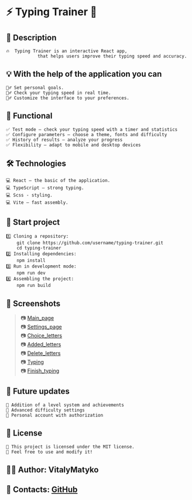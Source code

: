 # ⚡ **Typing Trainer** 🚀

## 📌 Description

    🔥  Typing Trainer is an interactive React app,
    			that helps users improve their typing speed and accuracy.

## 💡 With the help of the application you can

    🏋️‍♂️ Set personal goals.
    🏋️‍♂️ Check your typing speed in real time.
    🏋️‍♂️ Customize the interface to your preferences.

## 🎯 Functional

    ✅ Test mode — check your typing speed with a timer and statistics
    ✅ Configure parameters — choose a theme, fonts and difficulty
    ✅ History of results — analyze your progress
    ✅ Flexibility — adapt to mobile and desktop devices

## 🛠️ Technologies

    💻 React — the basic of the application.
    💻 TypeScript — strong typing.
    💻 Scss - styling.
    💻 Vite — fast assembly.

## 🚀 Start project

    1️⃣ Cloning a repository:
    	git clone https://github.com/username/typing-trainer.git
    	cd typing-trainer
    2️⃣ Installing dependencies:
    	npm install
    3️⃣ Run in development mode:
    	npm run dev
    4️⃣ Assembling the project:
    	npm run build

## 🌟 Screenshots

> 📷 [Main_page](https://github.com/VitalyMatyko/typing-trainer/blob/main/public/screenshots/main_en.png)<br>
> 📷 [Settings_page](https://github.com/VitalyMatyko/typing-trainer/blob/main/public/screenshots/Screenshot_SettingsEN.png)<br>
> 📷 [Choice_letters](https://github.com/VitalyMatyko/typing-trainer/blob/main/public/screenshots/choice_letters_en.png)<br>
> 📷 [Added_letters](https://github.com/VitalyMatyko/typing-trainer/blob/main/public/screenshots/choiced_letters_en.png)<br>
> 📷 [Delete_letters](https://github.com/VitalyMatyko/typing-trainer/blob/main/public/screenshots/Screenshot_Delete_CharactersEN.png)<br>
> 📷 [Typing](https://github.com/VitalyMatyko/typing-trainer/blob/main/public/screenshots/typing_en.png)<br>
> 📷 [Finish_typing](https://github.com/VitalyMatyko/typing-trainer/blob/main/public/screenshots/finish_typing_en_2.png)

## 📌 Future updates

    🔹 Addition of a level system and achievements
    🔹 Advanced difficulty settings
    🔹 Personal account with authorization

## 📄 License

    🎉 This project is licensed under the MIT license.
    🎉 Feel free to use and modify it!

## 👨‍💻 Author: VitalyMatyko <br>

## 📮 Contacts: [GitHub](https://github.com/VitalyMatyko)
